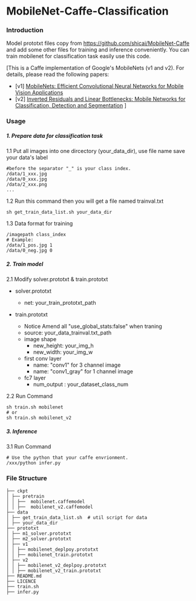 # MobileNet-Caffe-Classification

### Introduction

Model prototxt files copy from https://github.com/shicai/MobileNet-Caffe and add some other files for training and inference conveniently. You can train mobilenet for classification task easily use this code.

[This is a Caffe implementation of Google's MobileNets (v1 and v2). For details, please read the following papers:

- [v1] [MobileNets: Efficient Convolutional Neural Networks for Mobile Vision Applications](https://arxiv.org/abs/1704.04861)
- [v2] [Inverted Residuals and Linear Bottlenecks: Mobile Networks for Classification, Detection and Segmentation](https://arxiv.org/abs/1801.04381)
]

### Usage
##### 1. Prepare data for classification task

 1.1 Put all images into one dircectory (your_data_dir), use file name save your data's label
 
 ```
 #before the separator "_" is your class index.
 /data/1_xxx.jpg
 /data/0_xxx.jpg
 /data/2_xxx.png
 ...
 ```
 1.2 Run this command then you will get a file named trainval.txt
 
 ```
 sh get_train_data_list.sh your_data_dir
 ```
 1.3 Data format for training
 
 ```
 /imagepath class_index
 # Example:
 /data/1_pos.jpg 1
 /data/0_neg.jpg 0
 ```

##### 2. Train model
2.1 Modify solver.prototxt & train.prototxt

- solver.prototxt
    - net: your_train_prototxt_path

- train.prototxt
    - Notice Amend all "use_global_stats:false" when traning
    - source: your_data_trainval.txt_path
    - image shape
        - new_height: your_img_h
        - new_width: your_img_w
    - first conv layer
        - name: "conv1" for 3 channel image
        - name: "conv1_gray" for 1 channel image
    - fc7 layer
        - num_output : your_dataset_class_num

        
2.2 Run Command

```
sh train.sh mobilenet
# or
sh train.sh mobilenet_v2
```

##### 3. Inference
3.1 Run Command

```
# Use the python that your caffe envrionment.
/xxx/python infer.py
```

### File Structure
```
├── ckpt
│ ├── pretrain
│ │ ├──  mobilenet.caffemodel
│ │ ├──  mobilenet_v2.caffemodel
├── data
│ ├── get_train_data_list.sh  # util script for data
│ ├── your_data_dir
├── prototxt
│ ├── m1_solver.prototxt
│ ├── m2_solver.prototxt
│ ├── v1
│ │ ├── mobilenet_deplpoy.prototxt
│ │ ├── mobilenet_train.prototxt
│ ├── v2
│ │ ├── mobilenet_v2_deplpoy.prototxt
│ │ ├── mobilenet_v2_train.prototxt
├── README.md
├── LICENCE
├── train.sh
├── infer.py
```



